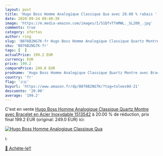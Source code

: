 ```yaml
---
layout: post
title: 'Hugo Boss Homme Analogique Classique Qua avec 20.00 % rabais '
date: 2020-09-24 09:49:39
image: 'https://m.media-amazon.com/images/I/51QfvTfmMWL._SL200_.jpg'
comments: true
category: ofertas
author: ring
slug: 'B076B2NG7K-fr Hugo Boss Homme Analogique Classique Quartz Montre avec...'
sku: 'B076B2NG7K-fr'
tags: [  ]
actualPrice: 199.2 EUR
currency: EUR
price: 199.2
comparePrice: 249.0 EUR
prodname: 'Hugo Boss Homme Analogique Classique Quartz Montre avec Bracelet en Acier Inoxydable 1513542'
country: 'fr'
flag: '🇫🇷'
buyurl: 'https://www.amazon.fr/dp/B076B2NG7K/?tag=tolees0d-21'
descuento: '20.00'
average: '199.2'
---
```


C'est en vente [Hugo Boss Homme Analogique Classique Quartz Montre avec Bracelet en Acier Inoxydable 1513542](https://www.amazon.fr/dp/B076B2NG7K/?tag=tolees0d-21)  à  20.00 % de réduction, prix final  199.2 EUR (original: 249.0 EUR) ici:

[![Hugo Boss Homme Analogique Classique Qua](https://m.media-amazon.com/images/I/51QfvTfmMWL._SL200_.jpg)](https://www.amazon.fr/dp/B076B2NG7K/?tag=tolees0d-21)

ℹ️:


[🛒 Achète-le!!](https://www.amazon.fr/dp/B076B2NG7K/?tag=tolees0d-21)
